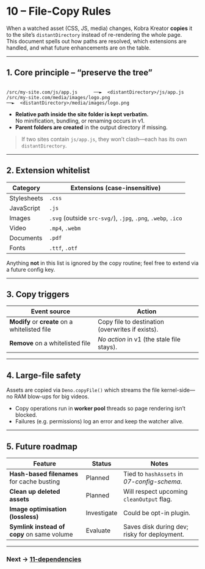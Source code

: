 # 10 – File-Copy Rules

When a watched asset (CSS, JS, media) changes, Kobra Kreator **copies** it to
the site’s `distantDirectory` instead of re-rendering the whole page.  
This document spells out how paths are resolved, which extensions are handled,
and what future enhancements are on the table.

---

## 1. Core principle – “preserve the tree”

```

/src/my-site.com/js/app.js      ──►  <distantDirectory>/js/app.js
/src/my-site.com/media/images/logo.png
──►  <distantDirectory>/media/images/logo.png

```

* **Relative path inside the site folder is kept verbatim.**  
  No minification, bundling, or renaming occurs in v1.
* **Parent folders are created** in the output directory if missing.

> If two sites contain `js/app.js`, they won’t clash—each has its own
> `distantDirectory`.

---

## 2. Extension whitelist

| Category | Extensions (case-insensitive) |
| -------- | ----------------------------- |
| Stylesheets | `.css` |
| JavaScript  | `.js` <!-- TODO: add `.mjs`, `.cjs` if/when we support them. --> |
| Images      | `.svg` (outside `src-svg/`), `.jpg`, `.png`, `.webp`, `.ico` |
| Video       | `.mp4`, `.webm` |
| Documents   | `.pdf` |
| Fonts       | `.ttf`, `.otf` |

Anything **not** in this list is ignored by the copy routine; feel free to
extend via a future config key.

---

## 3. Copy triggers

| Event source | Action |
| ------------ | ------ |
| **Modify** or **create** on a whitelisted file | Copy file to destination (overwrites if exists). |
| **Remove** on a whitelisted file | *No action* in v1 (the stale file stays). <!-- TODO: implement `cleanOutput` option (see 07-config-schema). --> |

---

## 4. Large-file safety

Assets are copied via `Deno.copyFile()` which streams the file kernel-side—no
RAM blow-ups for big videos.

* Copy operations run in **worker pool** threads so page rendering isn’t blocked.
* Failures (e.g. permissions) log an error and keep the watcher alive.

---

## 5. Future roadmap

| Feature | Status | Notes |
| ------- | ------ | ----- |
| **Hash-based filenames** for cache busting | Planned | Tied to `hashAssets` in *07-config-schema*. |
| **Clean up deleted assets** | Planned | Will respect upcoming `cleanOutput` flag. |
| **Image optimisation (lossless)** | Investigate | Could be opt-in plugin. |
| **Symlink instead of copy** on same volume | Evaluate | Saves disk during dev; risky for deployment. <!-- TODO: decide policy --> |

---

### Next → [11-dependencies](11-dependencies.md)


